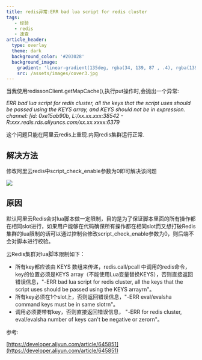 ```yaml
---
title: redis异常:ERR bad lua script for redis cluster
tags: 
   - 经验
   - redis
   - 速查
article_header:
  type: overlay
  theme: dark
  background_color: '#203028'
  background_image:
    gradient: 'linear-gradient(135deg, rgba(34, 139, 87 , .4), rgba(139, 34, 139, .4))'
    src: /assets/images/cover3.jpg
---
```


当我使用redissonClient.getMapCache(),执行put操作时,会抛出一个异常:

*ERR bad lua script for redis cluster, all the keys that the script uses should be passed using the KEYS array, and KEYS should not be in expression. channel: [id: 0xe15ab90b, L:/xx.xx.xxx:38542 - R:xxx.redis.rds.aliyuncs.com/xx.xx.xxxx:6379*

这个问题只能在阿里云redis上重现.内网redis集群运行正常.

## 解决方法

修改阿里云redis中script_check_enable参数为0即可解决该问题

![](https://gitee.com/minagamiyuki/picgo-gitee/raw/master/images/92126769-26ce0480-ee33-11ea-8130-cd7ea23ac79e.png)


<!--more-->

## 原因

默认阿里云Redis会对lua脚本做一定限制，目的是为了保证脚本里面的所有操作都在相同slot进行，如果用户能够在代码确保所有操作都在相同slot而又想打破Redis集群的lua限制的话可以通过控制台修改script_check_enable参数为0，则后端不会对脚本进行校验。

云Redis集群对lua脚本限制如下：

- 所有key都应该由 KEYS 数组来传递，redis.call/pcall 中调用的redis命令，key的位置必须是KEYS array（不能使用Lua变量替换KEYS），否则直接返回错误信息，"-ERR bad lua script for redis cluster, all the keys that the script uses should be passed using the KEYS arrayrn"。
- 所有key必须在1个slot上，否则返回错误信息，"-ERR eval/evalsha command keys must be in same slotrn"。
- 调用必须要带有key，否则直接返回错误信息， "-ERR for redis cluster, eval/evalsha number of keys can't be negative or zerorn"。

参考:

[https://developer.aliyun.com/article/645851](https://developer.aliyun.com/article/645851)

